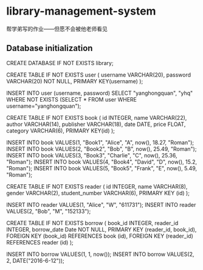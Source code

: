 # library-management-system
帮学弟写的作业——但愿不会被他老师看见


## Database initialization
CREATE DATABASE IF NOT EXISTS library;

CREATE TABLE IF NOT EXISTS user (
    username VARCHAR(20),
    password VARCHAR(20) NOT NULL,
    PRIMARY KEY(username)
    );

INSERT INTO user (username, password) SELECT "yanghongquan", "yhq"
WHERE NOT EXISTS (SELECT * FROM user WHERE username="yanghongquan");

CREATE TABLE IF NOT EXISTS book (
    id INTEGER,
    name VARCHAR(22),
    author VARCHAR(14),
    publisher VARCHAR(18),
    date DATE,
    price FLOAT,
    category VARCHAR(6),
    PRIMARY KEY(id)
);

INSERT INTO book VALUES(1, "Book1", "Alice", "A", now(), 18.27, "Roman");
INSERT INTO book VALUES(2, "Book2", "Bob", "B", now(), 25.49, "Roman");
INSERT INTO book VALUES(3, "Book3", "Charlie", "C", now(), 25.36, "Roman");
INSERT INTO book VALUES(4, "Book4", "David", "D", now(), 15.2, "Roman");
INSERT INTO book VALUES(5, "Book5", "Frank", "E", now(), 5.49, "Roman");

CREATE TABLE IF NOT EXISTS reader (
    id INTEGER,
    name VARCHAR(8),
    gender VARCHAR(2),
    student_number VARCHAR(6),
    PRIMARY KEY (id)
);

INSERT INTO reader VALUES(1, "Alice", "W", "611731");
INSERT INTO reader VALUES(2, "Bob", "M", "152133");

CREATE TABLE IF NOT EXISTS borrow (
    book_id INTEGER,
    reader_id INTEGER,
    borrow_date Date NOT NULL,
    PRIMARY KEY (reader_id, book_id),
    FOREIGN KEY (book_id) REFERENCES book (id),
    FOREIGN KEY (reader_id) REFERENCES reader (id)
);

INSERT INTO borrow VALUES(1, 1, now());
INSERT INTO borrow VALUES(2, 2, DATE("2016-6-12"));
